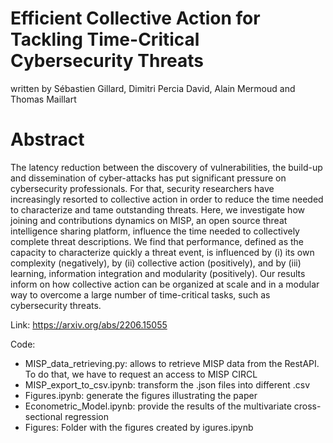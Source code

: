 # Efficient Collective Action for Tackling Time-Critical Cybersecurity Threats

written by Sébastien Gillard, Dimitri Percia David, Alain Mermoud and Thomas Maillart

# Abstract
The latency reduction between the discovery of vulnerabilities, the build-up and dissemination of cyber-attacks has put
significant pressure on cybersecurity professionals. For that, security researchers have increasingly resorted to collective
action in order to reduce the time needed to characterize and tame outstanding threats. Here, we investigate how joining
and contributions dynamics on MISP, an open source threat intelligence sharing platform, influence the time needed
to collectively complete threat descriptions. We find that performance, defined as the capacity to characterize quickly a
threat event, is influenced by (i) its own complexity (negatively), by (ii) collective action (positively), and by (iii) learning,
information integration and modularity (positively). Our results inform on how collective action can be organized at scale
and in a modular way to overcome a large number of time-critical tasks, such as cybersecurity threats.

Link: https://arxiv.org/abs/2206.15055

Code:
- MISP_data_retrieving.py: allows to retrieve MISP data from the RestAPI. To do that, we have to request an access to MISP CIRCL
- MISP_export_to_csv.ipynb: transform the .json files into different .csv
- Figures.ipynb: generate the figures illustrating the paper
- Econometric_Model.ipynb: provide the results of the multivariate cross-sectional regression
- Figures: Folder with the figures created by igures.ipynb

